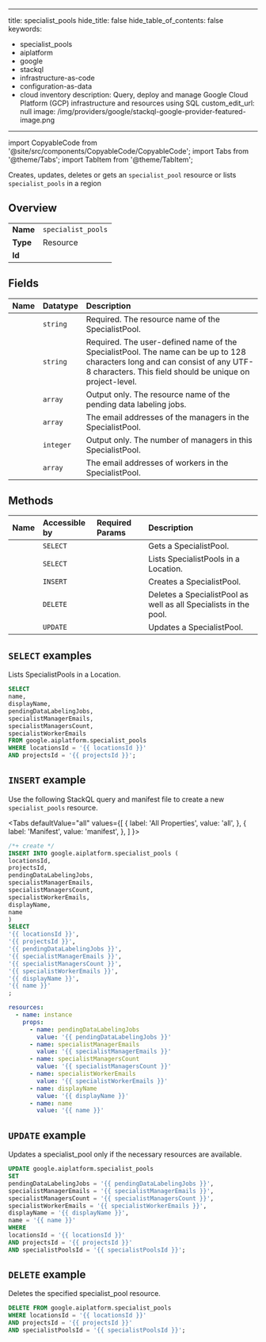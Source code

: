 
---
title: specialist_pools
hide_title: false
hide_table_of_contents: false
keywords:
  - specialist_pools
  - aiplatform
  - google
  - stackql
  - infrastructure-as-code
  - configuration-as-data
  - cloud inventory
description: Query, deploy and manage Google Cloud Platform (GCP) infrastructure and resources using SQL
custom_edit_url: null
image: /img/providers/google/stackql-google-provider-featured-image.png
---

import CopyableCode from '@site/src/components/CopyableCode/CopyableCode';
import Tabs from '@theme/Tabs';
import TabItem from '@theme/TabItem';

Creates, updates, deletes or gets an <code>specialist_pool</code> resource or lists <code>specialist_pools</code> in a region

## Overview
<table><tbody>
<tr><td><b>Name</b></td><td><code>specialist_pools</code></td></tr>
<tr><td><b>Type</b></td><td>Resource</td></tr>
<tr><td><b>Id</b></td><td><CopyableCode code="google.aiplatform.specialist_pools" /></td></tr>
</tbody></table>

## Fields
| Name | Datatype | Description |
|:-----|:---------|:------------|
| <CopyableCode code="name" /> | `string` | Required. The resource name of the SpecialistPool. |
| <CopyableCode code="displayName" /> | `string` | Required. The user-defined name of the SpecialistPool. The name can be up to 128 characters long and can consist of any UTF-8 characters. This field should be unique on project-level. |
| <CopyableCode code="pendingDataLabelingJobs" /> | `array` | Output only. The resource name of the pending data labeling jobs. |
| <CopyableCode code="specialistManagerEmails" /> | `array` | The email addresses of the managers in the SpecialistPool. |
| <CopyableCode code="specialistManagersCount" /> | `integer` | Output only. The number of managers in this SpecialistPool. |
| <CopyableCode code="specialistWorkerEmails" /> | `array` | The email addresses of workers in the SpecialistPool. |

## Methods
| Name | Accessible by | Required Params | Description |
|:-----|:--------------|:----------------|:------------|
| <CopyableCode code="get" /> | `SELECT` | <CopyableCode code="locationsId, projectsId, specialistPoolsId" /> | Gets a SpecialistPool. |
| <CopyableCode code="list" /> | `SELECT` | <CopyableCode code="locationsId, projectsId" /> | Lists SpecialistPools in a Location. |
| <CopyableCode code="create" /> | `INSERT` | <CopyableCode code="locationsId, projectsId" /> | Creates a SpecialistPool. |
| <CopyableCode code="delete" /> | `DELETE` | <CopyableCode code="locationsId, projectsId, specialistPoolsId" /> | Deletes a SpecialistPool as well as all Specialists in the pool. |
| <CopyableCode code="patch" /> | `UPDATE` | <CopyableCode code="locationsId, projectsId, specialistPoolsId" /> | Updates a SpecialistPool. |

## `SELECT` examples

Lists SpecialistPools in a Location.

```sql
SELECT
name,
displayName,
pendingDataLabelingJobs,
specialistManagerEmails,
specialistManagersCount,
specialistWorkerEmails
FROM google.aiplatform.specialist_pools
WHERE locationsId = '{{ locationsId }}'
AND projectsId = '{{ projectsId }}'; 
```

## `INSERT` example

Use the following StackQL query and manifest file to create a new <code>specialist_pools</code> resource.

<Tabs
    defaultValue="all"
    values={[
        { label: 'All Properties', value: 'all', },
        { label: 'Manifest', value: 'manifest', },
    ]
}>
<TabItem value="all">

```sql
/*+ create */
INSERT INTO google.aiplatform.specialist_pools (
locationsId,
projectsId,
pendingDataLabelingJobs,
specialistManagerEmails,
specialistManagersCount,
specialistWorkerEmails,
displayName,
name
)
SELECT 
'{{ locationsId }}',
'{{ projectsId }}',
'{{ pendingDataLabelingJobs }}',
'{{ specialistManagerEmails }}',
'{{ specialistManagersCount }}',
'{{ specialistWorkerEmails }}',
'{{ displayName }}',
'{{ name }}'
;
```
</TabItem>
<TabItem value="manifest">

```yaml
resources:
  - name: instance
    props:
      - name: pendingDataLabelingJobs
        value: '{{ pendingDataLabelingJobs }}'
      - name: specialistManagerEmails
        value: '{{ specialistManagerEmails }}'
      - name: specialistManagersCount
        value: '{{ specialistManagersCount }}'
      - name: specialistWorkerEmails
        value: '{{ specialistWorkerEmails }}'
      - name: displayName
        value: '{{ displayName }}'
      - name: name
        value: '{{ name }}'

```
</TabItem>
</Tabs>

## `UPDATE` example

Updates a specialist_pool only if the necessary resources are available.

```sql
UPDATE google.aiplatform.specialist_pools
SET 
pendingDataLabelingJobs = '{{ pendingDataLabelingJobs }}',
specialistManagerEmails = '{{ specialistManagerEmails }}',
specialistManagersCount = '{{ specialistManagersCount }}',
specialistWorkerEmails = '{{ specialistWorkerEmails }}',
displayName = '{{ displayName }}',
name = '{{ name }}'
WHERE 
locationsId = '{{ locationsId }}'
AND projectsId = '{{ projectsId }}'
AND specialistPoolsId = '{{ specialistPoolsId }}';
```

## `DELETE` example

Deletes the specified specialist_pool resource.

```sql
DELETE FROM google.aiplatform.specialist_pools
WHERE locationsId = '{{ locationsId }}'
AND projectsId = '{{ projectsId }}'
AND specialistPoolsId = '{{ specialistPoolsId }}';
```
